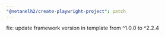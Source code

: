 ```yaml
---
"@netanelh2/create-playwright-project": patch
---
```


fix: update framework version in template from ^1.0.0 to ^2.2.4
